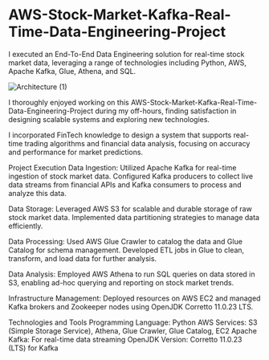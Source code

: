 # AWS-Stock-Market-Kafka-Real-Time-Data-Engineering-Project

I executed an End-To-End Data Engineering solution for real-time stock market data, leveraging a range of technologies including Python, AWS, Apache Kafka, Glue, Athena, and SQL.

![Architecture (1)](https://github.com/duttyhlombe/AWS-Stock-Market-Kafka-Real-Time-Data-Engineering-Project/assets/124158296/6a6e140f-8ae3-4fc6-90ac-288e1456cf8a)

I thoroughly enjoyed working on this AWS-Stock-Market-Kafka-Real-Time-Data-Engineering-Project during my off-hours, finding satisfaction in designing scalable systems and exploring new technologies.

I incorporated FinTech knowledge to design a system that supports real-time trading algorithms and financial data analysis, focusing on accuracy and performance for market predictions.

Project Execution
Data Ingestion: Utilized Apache Kafka for real-time ingestion of stock market data. Configured Kafka producers to collect live data streams from financial APIs and Kafka consumers to process and analyze this data.

Data Storage: Leveraged AWS S3 for scalable and durable storage of raw stock market data. Implemented data partitioning strategies to manage data efficiently.

Data Processing: Used AWS Glue Crawler to catalog the data and Glue Catalog for schema management. Developed ETL jobs in Glue to clean, transform, and load data for further analysis.

Data Analysis: Employed AWS Athena to run SQL queries on data stored in S3, enabling ad-hoc querying and reporting on stock market trends.

Infrastructure Management: Deployed resources on AWS EC2 and managed Kafka brokers and Zookeeper nodes using OpenJDK Corretto 11.0.23 LTS.


Technologies and Tools
Programming Language: Python
AWS Services: S3 (Simple Storage Service), Athena, Glue Crawler, Glue Catalog, EC2
Apache Kafka: For real-time data streaming
OpenJDK Version: Corretto 11.0.23 (LTS) for Kafka


